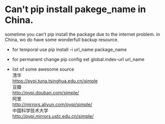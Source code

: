 # Can't pip install pakege_name in China.
sometime you can't pip install the package due to the internet problem. in China, wo do have some wonderfull backup resource.  

* for temporal use
pip install -i url_name package_name
* for permanent change
pip config set global.index-url url_name

* list of some awesome source  
清华  
https://pypi.tuna.tsinghua.edu.cn/simple  
豆瓣  
http://pypi.douban.com/simple/  
阿里    
http://mirrors.aliyun.com/pypi/simple/     
中国科学技术大学  
http://pypi.mirrors.ustc.edu.cn/simple/  
